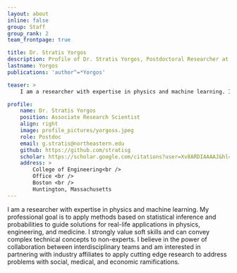```yaml
---
layout: about
inline: false
group: Staff
group_rank: 2
team_frontpage: true

title: Dr. Stratis Yorgos
description: Profile of Dr. Stratis Yorgos, Postdoctoral Researcher at the Cognitive Systems Lab.
lastname: Yorgos
publications: 'author^=*Yorgos'

teaser: >
    I am a researcher with expertise in physics and machine learning. I strongly value soft skills and can convey complex technical concepts to non-experts. I believe in the power of collaboration between interdisciplinary teams and am interested in partnering with industry affiliates to apply cutting edge research to address problems with social, medical, and economic ramifications.

profile:
    name: Dr. Stratis Yorgos
    position: Associate Research Scientist
    align: right
    image: profile_pictures/yorgoss.jpeg
    role: Postdoc
    email: g.stratis@northeastern.edu
    github: https://github.com/stratisg
    scholar: https://scholar.google.com/citations?user=Xv8ARDIAAAAJ&hl=en
    address: >
        College of Engineering<br />
        Office <br />
        Boston <br />
        Huntington, Massachusetts
---
```


I am a researcher with expertise in physics and machine learning. My professional goal is to apply methods based on statistical inference and probabilities to guide solutions for real-life applications in physics, engineering, and medicine. I strongly value soft skills and can convey complex technical concepts to non-experts. I believe in the power of collaboration between interdisciplinary teams and am interested in partnering with industry affiliates to apply cutting edge research to address problems with social, medical, and economic ramifications.